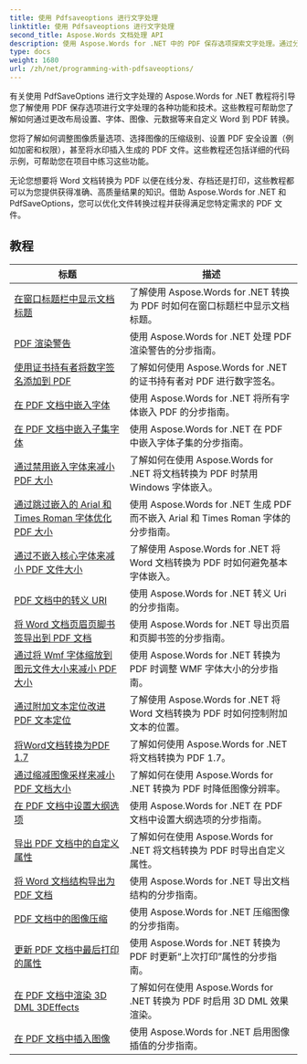 ```yaml
---
title: 使用 Pdfsaveoptions 进行文字处理
linktitle: 使用 Pdfsaveoptions 进行文字处理
second_title: Aspose.Words 文档处理 API
description: 使用 Aspose.Words for .NET 中的 PDF 保存选项探索文字处理。通过分步教程和示例代码，了解如何使用高级功能将 Word 文档生成为 PDF。
type: docs
weight: 1680
url: /zh/net/programming-with-pdfsaveoptions/
---
```

有关使用 PdfSaveOptions 进行文字处理的 Aspose.Words for .NET 教程将引导您了解使用 PDF 保存选项进行文字处理的各种功能和技术。这些教程可帮助您了解如何通过更改布局设置、字体、图像、元数据等来自定义 Word 到 PDF 转换。

您将了解如何调整图像质量选项、选择图像的压缩级别、设置 PDF 安全设置（例如加密和权限），甚至将水印插入生成的 PDF 文件。这些教程还包括详细的代码示例，可帮助您在项目中练习这些功能。

无论您想要将 Word 文档转换为 PDF 以便在线分发、存档还是打印，这些教程都可以为您提供获得准确、高质量结果的知识。借助 Aspose.Words for .NET 和 PdfSaveOptions，您可以优化文件转换过程并获得满足您特定需求的 PDF 文件。

 ## 教程
| 标题 | 描述 |
| --- | --- |
| [在窗口标题栏中显示文档标题](./display-doc-title-in-window-titlebar/) | 了解使用 Aspose.Words for .NET 转换为 PDF 时如何在窗口标题栏中显示文档标题。 |
| [PDF 渲染警告](./pdf-render-warnings/) | 使用 Aspose.Words for .NET 处理 PDF 渲染警告的分步指南。 |
| [使用证书持有者将数字签名添加到 PDF](./digitally-signed-pdf-using-certificate-holder/) | 了解如何使用 Aspose.Words for .NET 的证书持有者对 PDF 进行数字签名。 |
| [在 PDF 文档中嵌入字体](./embedded-all-fonts/) | 使用 Aspose.Words for .NET 将所有字体嵌入 PDF 的分步指南。 |
| [在 PDF 文档中嵌入子集字体](./embedded-subset-fonts/) | 使用 Aspose.Words for .NET 在 PDF 中嵌入字体子集的分步指南。 |
| [通过禁用嵌入字体来减小 PDF 大小](./disable-embed-windows-fonts/) | 了解如何在使用 Aspose.Words for .NET 将文档转换为 PDF 时禁用 Windows 字体嵌入。 |
| [通过跳过嵌入的 Arial 和 Times Roman 字体优化 PDF 大小](./skip-embedded-arial-and-times-roman-fonts/) | 使用 Aspose.Words for .NET 生成 PDF 而不嵌入 Arial 和 Times Roman 字体的分步指南。 |
| [通过不嵌入核心字体来减小 PDF 文件大小](./avoid-embedding-core-fonts/) | 了解使用 Aspose.Words for .NET 将 Word 文档转换为 PDF 时如何避免基本字体嵌入。 |
| [PDF 文档中的转义 URI](./escape-uri/) | 使用 Aspose.Words for .NET 转义 Uri 的分步指南。 |
| [将 Word 文档页眉页脚书签导出到 PDF 文档](./export-header-footer-bookmarks/) | 使用 Aspose.Words for .NET 导出页眉和页脚书签的分步指南。 |
| [通过将 Wmf 字体缩放到图元文件大小来减小 PDF 大小](./scale-wmf-fonts-to-metafile-size/) | 使用 Aspose.Words for .NET 转换为 PDF 时调整 WMF 字体大小的分步指南。 |
| [通过附加文本定位改进 PDF 文本定位](./additional-text-positioning/) | 了解使用 Aspose.Words for .NET 将 Word 文档转换为 PDF 时如何控制附加文本的位置。 |
| [将Word文档转换为PDF 1.7](./conversion-to-pdf-17/) | 了解如何使用 Aspose.Words for .NET 将文档转换为 PDF 1.7。 |
| [通过缩减图像采样来减小 PDF 文档大小](./downsampling-images/) | 了解如何在使用 Aspose.Words for .NET 转换为 PDF 时降低图像分辨率。 |
| [在 PDF 文档中设置大纲选项](./set-outline-options/) | 使用 Aspose.Words for .NET 在 PDF 文档中设置大纲选项的分步指南。 |
| [导出 PDF 文档中的自定义属性](./custom-properties-export/) | 了解如何在使用 Aspose.Words for .NET 将文档转换为 PDF 时导出自定义属性。 |
| [将 Word 文档结构导出为 PDF 文档](./export-document-structure/) | 使用 Aspose.Words for .NET 导出文档结构的分步指南。 |
| [PDF 文档中的图像压缩](./image-compression/) | 使用 Aspose.Words for .NET 压缩图像的分步指南。 |
| [更新 PDF 文档中最后打印的属性](./update-last-printed-property/) | 使用 Aspose.Words for .NET 转换为 PDF 时更新“上次打印”属性的分步指南。 |
| [在 PDF 文档中渲染 3D DML 3DEffects](./dml-3deffects-rendering/) | 了解如何在使用 Aspose.Words for .NET 转换为 PDF 时启用 3D DML 效果渲染。 |
| [在 PDF 文档中插入图像](./interpolate-images/) | 使用 Aspose.Words for .NET 启用图像插值的分步指南。 |